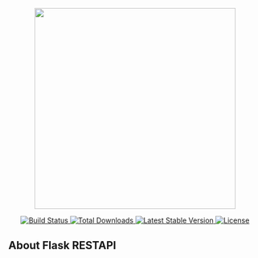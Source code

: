 <p align="center"><a href="https://laravel.com" target="_blank"><img src="https://raw.githubusercontent.com/laravel/art/master/logo-lockup/5%20SVG/2%20CMYK/1%20Full%20Color/laravel-logolockup-cmyk-red.svg" width="400"></a></p>

<p align="center">
<a href="#"> <img src="https://travis-ci.org/laravel/framework.svg" alt="Build Status"> </a>
<a href="#"> <img src="https://img.shields.io/packagist/dt/laravel/framework" alt="Total Downloads"> </a>
<a href="#"> <img src="https://img.shields.io/packagist/v/laravel/framework" alt="Latest Stable Version"> </a>
<a href="#"> <img src="https://img.shields.io/packagist/l/laravel/framework" alt="License"> </a>
</p>

## About Flask RESTAPI
